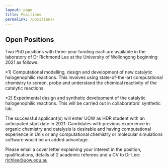 ```yaml
---
layout: page
title: Positions
permalink: /positions/
---
```


Open Positions
---

Two PhD positions with three-year funding each are available in the laboratory of Dr Richmond Lee at the University of Wollongong beginning 2021 as follows:

*1)	Computational modelling, design and development of new catalytic halogenophilic reactions. This involves using state-of-the-art computational chemistry to screen, probe and understand the chemical reactivity of the catalytic reactions. 

*2)	Experimental design and synthetic development of the catalytic halogenophilic reactions. This will be carried out in collaborators’ synthetic lab.

The successful applicant(s) will enter UOW as HDR student with an anticipated start date in 2021. Candidates with previous experience in organic chemistry and catalysis is desirable and having computational experience in Unix or any computational chemistry or molecular simulations software would be an added advantage. 

Please email a cover letter explaining your interest in the position, qualifications, details of 2 academic referees and a CV to Dr Lee: richlee@uow.edu.au
